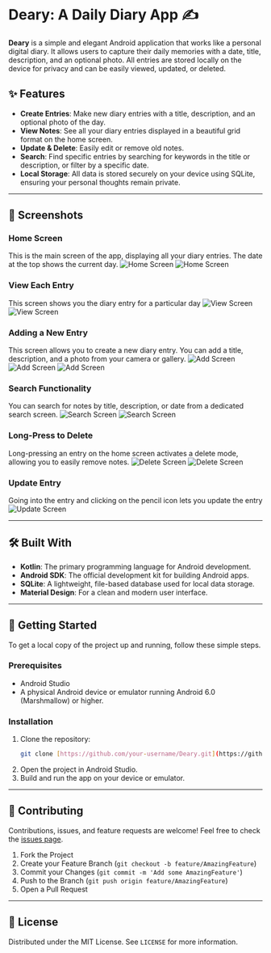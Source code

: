 # Deary: A Daily Diary App ✍️

**Deary** is a simple and elegant Android application that works like a personal digital diary. It allows users to capture their daily memories with a date, title, description, and an optional photo. All entries are stored locally on the device for privacy and can be easily viewed, updated, or deleted.

## ✨ Features

* **Create Entries**: Make new diary entries with a title, description, and an optional photo of the day.
* **View Notes**: See all your diary entries displayed in a beautiful grid format on the home screen.
* **Update & Delete**: Easily edit or remove old notes.
* **Search**: Find specific entries by searching for keywords in the title or description, or filter by a specific date.
* **Local Storage**: All data is stored securely on your device using SQLite, ensuring your personal thoughts remain private.

***

## 📸 Screenshots

### Home Screen
This is the main screen of the app, displaying all your diary entries. The date at the top shows the current day.
![Home Screen](./images/homescreen1.png)
![Home Screen](./images/homescreen2.png)

### View Each Entry
This screen shows you the diary entry for a particular day
![View Screen](./images/display1.png)
![View Screen](./images/display2.png)

### Adding a New Entry
This screen allows you to create a new diary entry. You can add a title, description, and a photo from your camera or gallery.
![Add Screen](./images/entry1.png)
![Add Screen](./images/entry2.png)
![Add Screen](./images/entry3.png)

### Search Functionality
You can search for notes by title, description, or date from a dedicated search screen.
![Search Screen](./images/search1.png)
![Search Screen](./images/search2.png)

### Long-Press to Delete
Long-pressing an entry on the home screen activates a delete mode, allowing you to easily remove notes.
![Delete Screen](./images/delete1.png)
![Delete Screen](./images/delete2.png)

### Update Entry
Going into the entry and clicking on the pencil icon lets you update the entry
![Update Screen](./images/update.png)

***

## 🛠️ Built With

* **Kotlin**: The primary programming language for Android development.
* **Android SDK**: The official development kit for building Android apps.
* **SQLite**: A lightweight, file-based database used for local data storage.
* **Material Design**: For a clean and modern user interface.

***

## 🚀 Getting Started

To get a local copy of the project up and running, follow these simple steps.

### Prerequisites
* Android Studio
* A physical Android device or emulator running Android 6.0 (Marshmallow) or higher.

### Installation
1.  Clone the repository:
    ```bash
    git clone [https://github.com/your-username/Deary.git](https://github.com/your-username/Deary.git)
    ```
2.  Open the project in Android Studio.
3.  Build and run the app on your device or emulator.

***

## 🤝 Contributing

Contributions, issues, and feature requests are welcome! Feel free to check the [issues page](https://github.com/your-username/Deary/issues).

1.  Fork the Project
2.  Create your Feature Branch (`git checkout -b feature/AmazingFeature`)
3.  Commit your Changes (`git commit -m 'Add some AmazingFeature'`)
4.  Push to the Branch (`git push origin feature/AmazingFeature`)
5.  Open a Pull Request

***

## 📄 License

Distributed under the MIT License. See `LICENSE` for more information.
